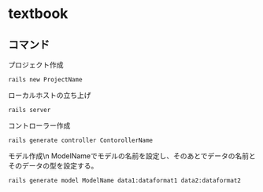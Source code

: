 # textbook

## コマンド
プロジェクト作成
```
rails new ProjectName
```

ローカルホストの立ち上げ
```
rails server
```

コントローラー作成
```
rails generate controller ContorollerName
```

モデル作成\n
ModelNameでモデルの名前を設定し、そのあとでデータの名前とそのデータの型を設定する。
```
rails generate model ModelName data1:dataformat1 data2:dataformat2
```

